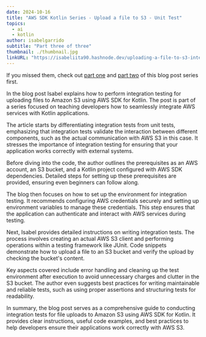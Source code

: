 ```yaml
---
date: 2024-10-16
title: "AWS SDK Kotlin Series - Upload a file to S3 - Unit Test"
topics:
  - ai
  - kotlin
author: isabelgarrido
subtitle: "Part three of three"
thumbnail: ./thumbnail.jpg
linkURL: "https://isabeliita90.hashnode.dev/uploading-a-file-to-s3-integration-test"
---
```


If you missed them, check out [part one](../upload-a-file-to-s3/) and [part two](../upload-a-file-to-s3-unit-test/) of this blog post series first.

In the blog post Isabel explains how to perform integration testing for uploading files to Amazon S3 using AWS SDK for Kotlin. The post is part of a series focused on teaching developers how to seamlessly integrate AWS services with Kotlin applications.

The article starts by differentiating integration tests from unit tests, emphasizing that integration tests validate the interaction between different components, such as the actual communication with AWS S3 in this case. It stresses the importance of integration testing for ensuring that your application works correctly with external systems.

Before diving into the code, the author outlines the prerequisites as an AWS account, an S3 bucket, and a Kotlin project configured with AWS SDK dependencies. Detailed steps for setting up these prerequisites are provided, ensuring even beginners can follow along.

The blog then focuses on how to set up the environment for integration testing. It recommends configuring AWS credentials securely and setting up environment variables to manage these credentials. This step ensures that the application can authenticate and interact with AWS services during testing.

Next, Isabel provides detailed instructions on writing integration tests. The process involves creating an actual AWS S3 client and performing operations within a testing framework like JUnit. Code snippets demonstrate how to upload a file to an S3 bucket and verify the upload by checking the bucket's content.

Key aspects covered include error handling and cleaning up the test environment after execution to avoid unnecessary charges and clutter in the S3 bucket. The author even suggests best practices for writing maintainable and reliable tests, such as using proper assertions and structuring tests for readability.

In summary, the blog post serves as a comprehensive guide to conducting integration tests for file uploads to Amazon S3 using AWS SDK for Kotlin. It provides clear instructions, useful code examples, and best practices to help developers ensure their applications work correctly with AWS S3.
